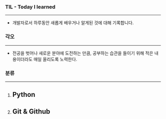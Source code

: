 ### TIL - Today I learned

---

- 개발자로서 하루동안 새롭게 배우거나 알게된 것에 대해 기록합니다.



### 각오

---

- 전공을 벗어나 새로운 분야에 도전하는 만큼, 공부하는 습관을 들이기 위해 적은 내용이더라도 매일 올리도록 노력한다.



### 분류

---

1. Python
   - 



2. Git & Github
   - 